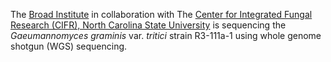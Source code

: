 The [Broad Institute](http://www.broad.mit.edu/seq/msc/) in
collaboration with The [Center for Integrated Fungal Research (CIFR),
North Carolina State
University](http://www.cifr.ncsu.edu/researchprojects/dean.html) is
sequencing the *Gaeumannomyces graminis* var. *tritici* strain R3-111a-1
using whole genome shotgun (WGS) sequencing.
